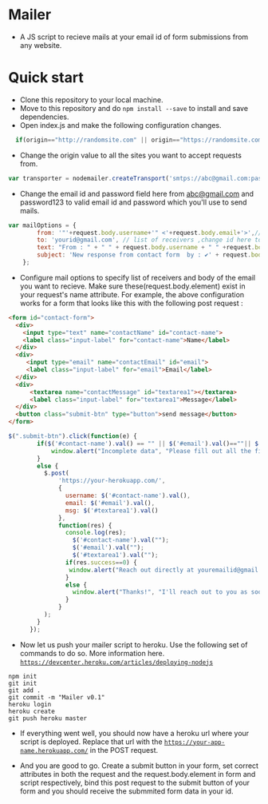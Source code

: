 # Mailer
- A JS script to recieve mails at your email id of form submissions from any website.

# Quick start
- Clone this repository to your local machine.
- Move to this repository and do <code>npm install --save</code> to install and save dependencies.
- Open index.js and make the following configuration changes.
```javascript
  if(origin=="http://randomsite.com" || origin=="https://randomsite.com" || origin == "randomsite.com")
```
- Change the origin value to all the sites you want to accept requests from.

```javascript
var transporter = nodemailer.createTransport('smtps://abc@gmail.com:password123@smtp.gmail.com');
```
- Change the email id and password field here from abc@gmail.com and password123 to valid email id and password which you'll use to send mails.

```javascript
var mailOptions = {
        from: '"'+request.body.username+'" <'+request.body.email+'>',// sender address 
        to: 'yourid@gmail.com', // list of receivers ,change id here to set receiver id
        text: "From : " + " " + request.body.username + " " +request.body.msg + "His id : " + request.body.email, // plaintext body  
        subject: 'New response from contact form  by : ✔' + request.body.username // Subject line 
    };
```
- Configure mail options to specify list of receivers and body of the email you want to recieve. Make sure these(request.body.element) exist in your request's name attribute. For example, the above configuration works for a form that looks like this with the following post request : 

```html
<form id="contact-form">
  <div>
    <input type="text" name="contactName" id="contact-name">
    <label class="input-label" for="contact-name">Name</label>
  </div>
  <div>
     <input type="email" name="contactEmail" id="email">
     <label class="input-label" for="email">Email</label>
  </div>
  <div>
      <textarea name="contactMessage" id="textarea1"></textarea>
      <label class="input-label" for="textarea1">Message</label>
  </div>
  <button class="submit-btn" type="button">send message</button>
</form>
```

```javascript
$(".submit-btn").click(function(e) {
        if($('#contact-name').val() == "" || $('#email').val()==""|| $('#textarea1').val()=="" || !$("#contact-form")          [0].checkValidity()) {
            window.alert("Incomplete data", "Please fill out all the fields correctly. Thanks :)");
        }
        else {
          $.post(
              'https://your-herokuapp.com/', 
              {
                username: $('#contact-name').val(),
                email: $('#email').val(),
                msg: $('#textarea1').val()
              }, 
              function(res) {
                console.log(res);
                  $('#contact-name').val("");
                  $('#email').val("");
                  $('#textarea1').val("");
                if(res.success==0) {
                 window.alert("Reach out directly at youremailid@gmail.com. Sorry for inconvenience");
                }
                else {
                  window.alert("Thanks!", "I'll reach out to you as soon as I can.!");
                }
              }
          );
      	}
      });
```

- Now let us push your mailer script to heroku. Use the following set of commands to do so. More information here. <code>https://devcenter.heroku.com/articles/deploying-nodejs</code>
```
npm init
git init
git add .
git commit -m "Mailer v0.1"
heroku login
heroku create
git push heroku master
```

- If everything went well, you should now have a heroku url where your script is deployed. Replace that url with the <code>https://your-app-name.herokuapp.com/</code> in the POST request.

- And you are good to go. Create a submit button in your form, set correct attributes in both the request and the request.body.element in form and script respectively, bind this post request to the submit button of your form and you should receive the submmited form data in your id.

